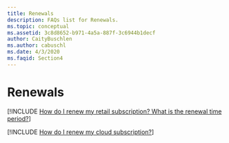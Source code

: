 ```yaml
---
title: Renewals
description: FAQs list for Renewals.
ms.topic: conceptual
ms.assetid: 3c8d8652-b971-4a5a-887f-3c6944b1decf
author: CaityBuschlen
ms.author: cabuschl
ms.date: 4/3/2020
ms.faqid: Section4
---
```


# Renewals

[!INCLUDE [How do I renew my retail subscription? What is the renewal time period?](/includes/renewal-period.md)]

[!INCLUDE [How do I renew my cloud subscription?](/includes/cloud-renewal.md)]
